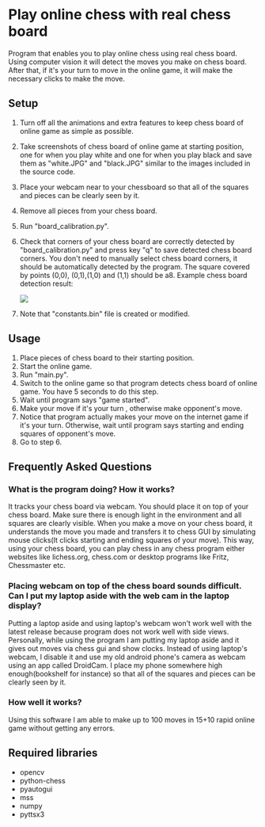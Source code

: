 # Play online chess with real chess board
Program that enables you to play online chess using real chess board.  Using computer vision it will detect the moves you make on chess board. After that, if it's your turn to move in the online game, it will make the necessary clicks to make the move.

## Setup

1. Turn off all the animations and extra features to keep chess board of online game as simple as possible.

2. Take screenshots of chess board of online game at starting position, one for when you play white and one for when you play black and save them as "white.JPG" and "black.JPG" similar to the images included in the source code.

3. Place your webcam near to your chessboard so that all of the squares and pieces can be clearly seen by it.

4. Remove all pieces from your chess board.

5. Run "board_calibration.py".

6. Check that corners of your chess board are correctly detected by "board_calibration.py" and press key "q" to save detected chess board corners. You don't need to manually select chess board corners, it should be automatically detected by the program. The square covered by points (0,0), (0,1),(1,0) and (1,1) should be a8. Example chess board detection result:

   ![](https://github.com/karayaman/Play-online-chess-with-real-chess-board/blob/main/chessboard_detection_result.jpg?raw=true)

7. Note that "constants.bin" file is created or modified.

## Usage

1. Place pieces of chess board to their starting position.
2. Start the online game.
3. Run "main.py".
4. Switch to the online game so that program detects chess board of online game. You have 5 seconds to do this step.
5.  Wait until program says "game started".
6. Make your move if it's your turn , otherwise make opponent's move.
8. Notice that program actually makes your move on the internet game if it's your turn. Otherwise, wait until program says starting and ending squares of opponent's move. 
9. Go to step 6.

## Frequently Asked Questions

### What is the program doing? How it works? 

It tracks your chess board via webcam. You should place it on top of your chess board. Make sure there
is enough light in the environment and all squares are clearly visible. When you make a move on your chess board, it understands the move you made and transfers it to chess GUI by simulating mouse clicks(It clicks starting and ending squares of your move). This way, using your chess board, you can play chess in any chess program either websites like lichess.org, chess.com or desktop programs like Fritz, Chessmaster etc.

### Placing webcam on top of the chess board sounds difficult. Can I put my laptop aside with the web cam in the laptop display?

Putting a laptop aside and using laptop's webcam won't work well with the latest release because program does not work well with side views. Personally, while using the program I am putting my laptop aside and it gives out moves via chess gui and show clocks. Instead of using laptop's webcam, I disable it
and use my old android phone's camera as webcam using an app called DroidCam. I place my phone
somewhere high enough(bookshelf for instance) so that all of the squares and pieces can be clearly seen by it.

### How well it works?

Using this software I am able to make up to 100 moves in 15+10 rapid online game without getting any errors.

## Required libraries

- opencv
- python-chess
- pyautogui
- mss
- numpy
- pyttsx3